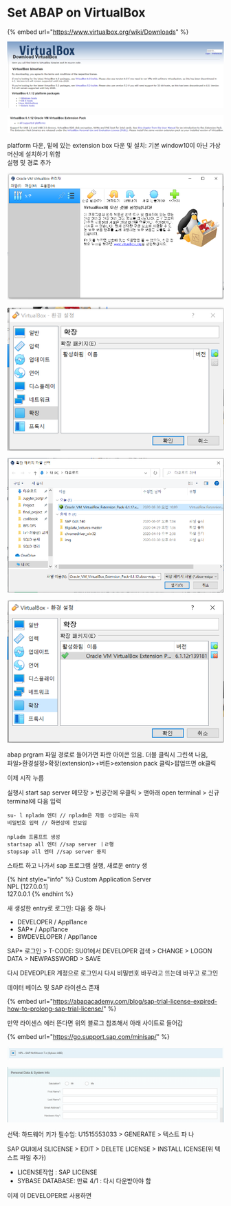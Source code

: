 # Set ABAP on VirtualBox

{% embed url="https://www.virtualbox.org/wiki/Downloads" %}



![](.gitbook/assets/image%20%28651%29.png)

![](.gitbook/assets/image%20%28656%29.png)

platform 다운, 밑에 있는 extension box 다운 및 설치: 기본 window10이 아닌 가상머신에 설치하기 위함  
실행 및 경로 추가  

![](.gitbook/assets/image%20%28650%29.png)

![](.gitbook/assets/image%20%28653%29.png)

![](.gitbook/assets/image%20%28654%29.png)

![](.gitbook/assets/image%20%28655%29.png)

abap prgram 파일 경로로 들어가면 파란 아이콘 있음. 더블 클릭시 그린색 나옴,   
파일&gt;환경설정&gt;확장\(extension\)&gt;+버튼&gt;extension pack 클릭&gt;팝업뜨면 ok클릭

이제 시작 누름 



실행시 start sap server 메모장 &gt; 빈공간에 우클릭 &gt; 맨아래 open terminal &gt; 신규 terminal에 다음 입력

```text
su- l npladm 엔터 // npladm은 자동 ㅇ성되는 유저
비밀번호 입력 // 화면상에 안보임

npladm 프롬프트 생성
startsap all 엔터 //sap server ㅣㄹ행 
stopsap all 엔터 //sap server 중지
```

스타트 하고 나가서 sap 프로그램 실행, 새로운 entry 생

{% hint style="info" %}
Custom Application Server  
NPL \[127.0.0.1\]  
127.0.0.1
{% endhint %}

새 생성한 entry로 로그인: 다음 중 하나 

* DEVELOPER / Appl1ance
* SAP\* / Appl1ance
* BWDEVELOPER / Appl1ance

SAP\* 로그인 &gt; T-CODE: SU01에서 DEVELOPER 검색 &gt; CHANGE &gt; LOGON DATA &gt; NEWPASSWORD &gt; SAVE

다시 DEVEOPLER 계정으로 로그인시 다시 비밀번호 바꾸라고 뜨는데 바꾸고 로그인 





데이터 베이스 및 SAP 라이센스 존재

{% embed url="https://abapacademy.com/blog/sap-trial-license-expired-how-to-prolong-sap-trial-license/" %}

만약 라이센스 에러 뜬다면 위의 블로그 참조해서 아래 사이트로 들어감

{% embed url="https://go.support.sap.com/minisap/" %}



![](.gitbook/assets/image%20%28657%29.png)

![](.gitbook/assets/image%20%28652%29.png)

선택: 하드웨어 키가 필수임: U1515553033 &gt; GENERATE &gt; 텍스트 파 나

SAP GUI에서 SLICENSE &gt; EDIT &gt; DELETE LICENSE &gt; INSTALL ICENSE\(위 텍스트 파일 추가\)

* LICENSE작업 : SAP LICENSE
* SYBASE DATABASE: 만료 4/1 : 다시 다운받아야 함  

이제 이 DEVELOPER로 사용하면 






